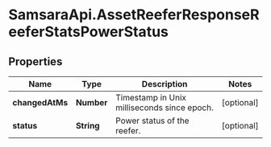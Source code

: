 # SamsaraApi.AssetReeferResponseReeferStatsPowerStatus

## Properties
Name | Type | Description | Notes
------------ | ------------- | ------------- | -------------
**changedAtMs** | **Number** | Timestamp in Unix milliseconds since epoch. | [optional] 
**status** | **String** | Power status of the reefer. | [optional] 


